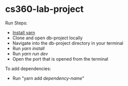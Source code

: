 # cs360-lab-project

Run Steps:

- [Install yarn](https://classic.yarnpkg.com/lang/en/docs/install/#windows-stable)
- Clone and open db-project locally
- Navigate into the db-project directory in your terminal
- Run _yarn install_
- Run _yarn run dev_
- Open the port that is opened from the terminal

To add dependencies:

- Run "yarn add _dependency-name_"
